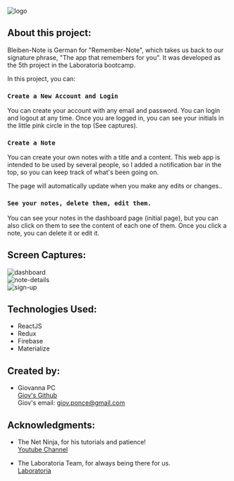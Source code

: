 ![logo](https://i.ibb.co/4FBtYPc/captura3.png)

## About this project:

Bleiben-Note is German for "Remember-Note", which takes us back to our signature phrase, "The app that remembers for you". 
It was developed as the 5th project in the Laboratoria bootcamp.

In this project, you can:

### `Create a New Account and Login`

You can create your account with any email and password. You can login and logout at any time. Once you are logged in, you can see your initials in the little pink circle in the top (See captures).<br />

### `Create a Note`

You can create your own notes with a title and a content. This web app is intended to be used by several people, so I added a notification bar in the top, so you can keep track of what's been going on.<br />

The page will automatically update when you make any edits or changes..<br />

### `See your notes, delete them, edit them.`

You can see your notes in the dashboard page (initial page), but you can also click on them to see the content of each one of them. Once you click a note, you can delete it or edit it.<br />


## Screen Captures:

![dashboard](https://i.ibb.co/zP72nqC/Captura4.png)<br>
![note-details](https://i.ibb.co/wKVxNTW/Captura5.png)<br>
![sign-up](https://i.ibb.co/CHnW1sk/Captura6.png)<br>

## Technologies Used:

- ReactJS
- Redux
- Firebase
- Materialize

## Created by:

- Giovanna PC <br>
[Giov's Github](https://github.com/giovsteph)<br>
Giov's email: giov.ponce@gmail.com

## Acknowledgments:
 - The Net Ninja, for his tutorials and patience!<br>
 [Youtube Channel](https://www.youtube.com/channel/UCW5YeuERMmlnqo4oq8vwUpg)

 - The Laboratoria Team, for always being there for us. <br>
 [Laboratoria](https://www.laboratoria.la/)
